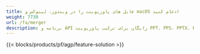 ```yaml
---
title: فایل های پاورپوینت را در ویندوز، لینوکس و macOS ادغام کنید
weight: 7730
url: /fa/merger
description: برنامه و API رایگان برای ترکیب پاورپوینت PPT، PPS، PPTX، POTX، PPSX، PPTM، PPSM، POTM، ODP و OTP
---
```


{{< blocks/products/pf/agp/feature-solution >}} 

